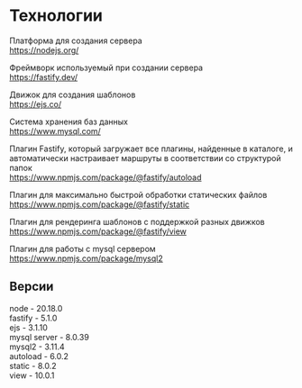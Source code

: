 # Технологии

Платформа для создания сервера  
https://nodejs.org/  

Фреймворк используемый при создании сервера  
https://fastify.dev/  

Движок для создания шаблонов  
https://ejs.co/  

Система хранения баз данных  
https://www.mysql.com/  

Плагин Fastify, который загружает все плагины, найденные в каталоге, и автоматически настраивает маршруты в соответствии со структурой папок  
https://www.npmjs.com/package/@fastify/autoload  

Плагин для максимально быстрой обработки статических файлов  
https://www.npmjs.com/package/@fastify/static  

Плагин для рендеринга шаблонов с поддержкой разных движков  
https://www.npmjs.com/package/@fastify/view  

Плагин для работы с mysql сервером  
https://www.npmjs.com/package/mysql2  

## Версии
node - 20.18.0  
fastify - 5.1.0  
ejs - 3.1.10  
mysql server - 8.0.39  
mysql2 - 3.11.4  
autoload - 6.0.2  
static - 8.0.2  
view - 10.0.1  

